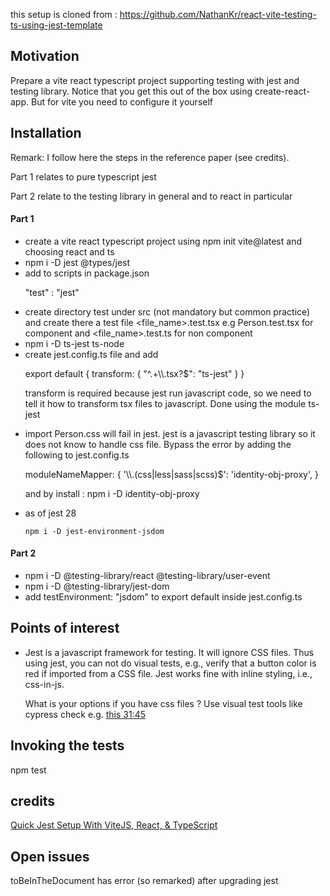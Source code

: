 this setup is cloned from :
https://github.com/NathanKr/react-vite-testing-ts-using-jest-template


<h2>Motivation</h2>
Prepare a vite react typescript project supporting testing with jest and testing library. Notice that you get this out of the box using create-react-app. But for vite you need to configure it yourself

<h2>Installation</h2>
<p>Remark: I follow here the steps in the reference paper (see credits). <p>Part 1 relates to pure typescript jest</p><p> Part 2 relate to the testing library in general and to react in particular</p></p>

<h4>Part 1</h4>
<ul>
<li>create a vite react typescript project using npm init vite@latest and choosing react and ts</li>
<li>npm i -D jest @types/jest</li>
<li>add to scripts in package.json  <p>"test" : "jest"</p></li>  
<li>create directory test under src (not mandatory but common practice) and create there a test file &lt;file_name&gt;.test.tsx e.g Person.test.tsx for component and &lt;file_name&gt;.test.ts for non component</li>
<li>npm i -D ts-jest ts-node</li>
<li>create jest.config.ts file and add <p>export default {
  transform: {
    "^.+\\.tsx?$": "ts-jest"
  }
}</p>
<p>transform is required because jest run javascript code, so we need to tell it how to transform tsx files to javascript. Done using the module ts-jest</p>
</li>
<li>import Person.css will fail in jest. jest is a javascript testing library so it does not know to handle css file. Bypass the error by adding the following to jest.config.ts <p>moduleNameMapper: {
'\\.(css|less|sass|scss)$': 'identity-obj-proxy',
  }</p>
  <p>and by install :
npm i -D identity-obj-proxy</p> </li>
<li>as of jest 28

```
npm i -D jest-environment-jsdom
```
</li>
</ul>

<h4>Part 2</h4>
<ul>
<li>npm i -D @testing-library/react @testing-library/user-event</li>
<li>npm i -D @testing-library/jest-dom</li>
<li>add testEnvironment: "jsdom" to export default inside jest.config.ts</li>
</ul>

<h2>Points of interest</h2>
<ul>
<li>Jest is a javascript framework for testing. It will ignore CSS files. Thus using jest, you can not do visual tests, e.g., verify that a button color is red if imported from a CSS file. Jest works fine with inline styling, i.e., css-in-js.
<p>What is your options if you have css files ? Use visual test tools like cypress check e.g.  <a href='https://www.youtube.com/watch?v=gUFdU5fQs4o&t=1897s'>this 31:45</a></p>
</li>
</ul>

<h2>Invoking the tests</h2>
npm test

<h2>credits</h2>
<a href='https://codingwithmanny.medium.com/quick-jest-setup-with-vitejs-react-typescript-82f325e4323f'>Quick Jest Setup With ViteJS, React, & TypeScript</a>

<h2>Open issues</h2>
toBeInTheDocument has error (so remarked) after upgrading jest 

